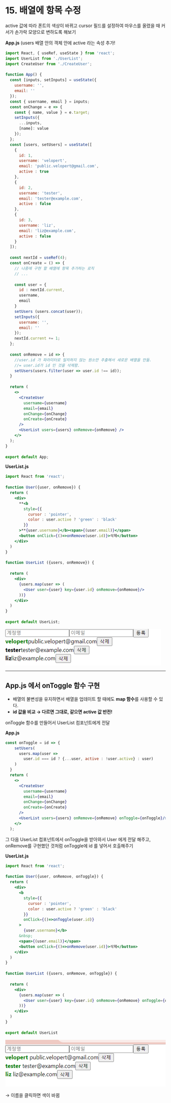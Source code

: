 # 15. 배열에 항목 수정

active 값에 따라 폰트의 색상이 바뀌고 cursor 필드를 설정하여 마우스를 올렸을 때 커서가 손가락 모양으로 변하도록 해보기

**App.js** (users 배열 안의 객체 안에 active 라는 속성 추가!

```jsx
import React, { useRef, useState } from 'react';
import UserList from './UserList';
import CreateUser from './CreateUser';

function App() {
  const [inputs, setInputs] = useState({
    username: '',
    email: ''
  });
  const { username, email } = inputs;
  const onChange = e => {
    const { name, value } = e.target;
    setInputs({
      ...inputs,
      [name]: value
    });
  };
  const [users, setUsers] = useState([
    {
      id: 1,
      username: 'velopert',
      email: 'public.velopert@gmail.com',
      active : true
    },
    {
      id: 2,
      username: 'tester',
      email: 'tester@example.com',
      active : false
    },
    {
      id: 3,
      username: 'liz',
      email: 'liz@example.com',
      active : false
    }
  ]);

  const nextId = useRef(4);
  const onCreate = () => {
    // 나중에 구현 할 배열에 항목 추가하는 로직
    // ...

    const user = {
      id : nextId.current,
      username,
      email
    }
    setUsers (users.concat(user));
    setInputs({
      username: '',
      email: ''
    });
    nextId.current += 1;
  };

  const onRemove = id => {
    //user.id 가 파라미터로 일치하지 않는 원소만 추출해서 새로운 배열을 만듦.
    //= user.id가 id 인 것을 삭제함.
    setUsers(users.filter(user => user.id !== id));
  }

  return (
    <>
      <CreateUser
        username={username}
        email={email}
        onChange={onChange}
        onCreate={onCreate}
      />
      <UserList users={users} onRemove={onRemove} />
    </>
  );
}

export default App;
```

**UserList.js**

```jsx
import React from 'react';

function User({user, onRemove}) {
  return (
    <div>
      **<b
        style={{
          cursor : 'pointer',
          color : user.active ? 'green' : 'black'
        }}
      >**{user.username}</b><span>{(user.email)}</span>
      <button onClick={()=>onRemove(user.id)}>삭제</button>
    </div>
  )
}

function UserList ({users, onRemove}) {

  return (
    <div>
      {users.map(user => (
        <User user={user} key={user.id} onRemove={onRemove}/> 
      ))}
    </div>
  )
}

export default UserList;
```

![images/15_2.png](images/15_2.png)

---

## App.js 에서 onToggle 함수 구현

- 배열의 불변성을 유지하면서 배열을 업데이트 할 때에도 **map 함수**를 사용할 수 있다.
- **id 값을 비교 → 다르면 그대로, 같으면 active 값 반전!**

onToggle 함수를 만들어서 UserList 컴포넌트에게 전달

**App.js**

```jsx
const onToggle = id => {
    setUsers(
      users.map(user =>
        user.id === id ? {...user, active : !user.active} : user)
    )
  }
  return (
    <>
      <CreateUser
        username={username}
        email={email}
        onChange={onChange}
        onCreate={onCreate}
      />
      <UserList users={users} onRemove={onRemove} onToggle={onToggle}/>
    </>
  );
```

그 다음 UserList 컴포넌트에서 onToggle을 받아와서 User 에게 전달 해주고, onRemove를 구현했던 것처럼 onToggle에 id 를 넣어서 호출해주기

**UserList.js**

```jsx
import React from 'react';

function User({user, onRemove, onToggle}) {
  return (
    <div>
      <b
        style={{
          cursor : 'pointer',
          color : user.active ? 'green' : 'black'
        }}
        onClick={()=>onToggle(user.id)}
      >
        {user.username}</b>
      &nbsp;
      <span>{(user.email)}</span>
      <button onClick={()=>onRemove(user.id)}>삭제</button>
    </div>
  )
}

function UserList ({users, onRemove, onToggle}) {

  return (
    <div>
      {users.map(user => (
        <User user={user} key={user.id} onRemove={onRemove} onToggle={onToggle}/> 
      ))}
    </div>
  )
}

export default UserList
```

![images/15_1.png](images/15_1.png)

→ 이름을 클릭하면 색이 바뀜